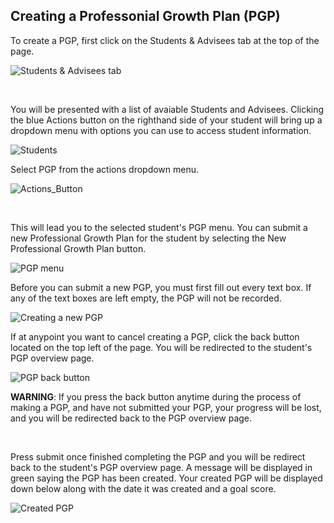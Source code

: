 

## Creating a Professonial Growth Plan (PGP)
To create a PGP, first click on the Students & Advisees tab at the top of the page.

![Students & Advisees tab](/help_images/students_tab.JPG)

&nbsp;

You will be presented with a list of avaiable Students and Advisees. Clicking the blue Actions button on the righthand side of your student will bring up a dropdown menu with options you can use to access student information.


![Students](/help_images/students.JPG)


Select PGP from the actions dropdown menu.

![Actions_Button](/help_images/actions_button.JPG)

&nbsp;

This will lead you to the selected student's PGP menu. You can submit a new Professional Growth Plan for the student by selecting the New Professional Growth Plan button.

![PGP menu](/help_images/PGP_button.JPG)

Before you can submit a new PGP, you must first fill out every text box.
If any of the text boxes are left empty, the PGP will not be recorded.

![Creating a new PGP](/help_images/new_pgp.JPG)

If at anypoint you want to cancel creating a PGP, click the back button located on the top left of the page. You will be redirected to the student's PGP overview page.

![PGP back button](/help_images/pgp_back_button.JPG)
&nbsp;

**WARNING**: If you press the back button anytime during the process of making a PGP, and have not submitted your PGP, your progress will be lost, and you will be redirected back to the PGP overview page.
&nbsp;

&nbsp;

Press submit once finished completing the PGP and you will be redirect back to the student's PGP overview page. A message will be displayed in green saying the PGP has been created. Your created PGP will be displayed down below along with the date it was created and a goal score.

![Created PGP](/help_images/created_pgp.JPG)

&nbsp;

